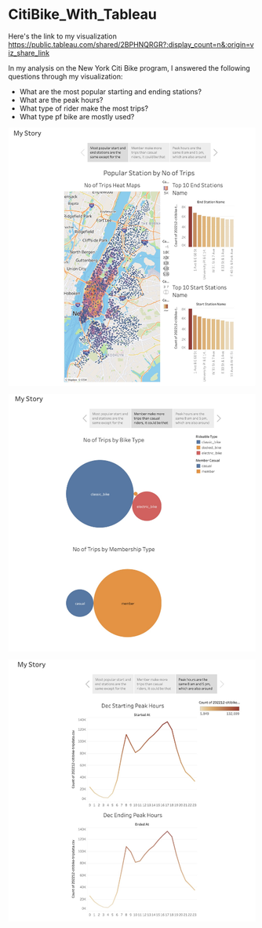 # CitiBike_With_Tableau
<script type="module" src="https://public.tableau.com/javascripts/api/tableau.embedding.3.latest.min.js"></script>

<!-- 
Initialize the API as part of your HTML code by using the <tableau-viz> web component. 
After linking to the API library, the following code is all you need to embed a Tableau view into your HTML pages.
-->

<tableau-viz id="tableauViz"       
  src='https://public.tableau.com/shared/2BPHNQRGR?:display_count=n&:origin=viz_share_link'      
  height='600px' width='600px' toolbar='bottom' hide-tabs>
</tableau-viz>



Here's the link to my visualization
https://public.tableau.com/shared/2BPHNQRGR?:display_count=n&:origin=viz_share_link

In my analysis on the New York Citi Bike program, I answered the following questions through my visualization:

-  What are the most popular starting and ending stations?
-  What are the peak hours?
-  What type of rider make the most trips?
-  What type pf bike are mostly used?
  
<p align="center">
  <img src="images/story1.png" alt="images" width="600"/>
</p>

<p align="center">
  <img src="images/story2.png" alt="images" width="600"/>
</p>

<p align="center">
  <img src="images/story3.png" alt="images" width="600"/>
</p>

